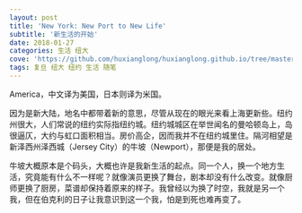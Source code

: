 ```yaml
---
layout: post
title: 'New York: New Port to New Life'
subtitle: '新生活的开始'
date: 2018-01-27
categories: 生活 纽大
cove: 'https://github.com/huxianglong/huxianglong.github.io/tree/master/assets/img/nyc.jpg'
tags: 复旦 纽大 纽约 生活 随笔 
---
```


America，中文译为美国，日本则译为米国。

因为是新大陆，地名中都带着新的意思，尽管从现在的眼光来看上海更新些。纽约州很大，人们常说的纽约实际指纽约城。纽约城城区在举世闻名的曼哈顿岛上，岛很逼仄，大约与虹口面积相当。房价高企，因而我并不在纽约城里住。隔河相望是新泽西州泽西城（Jersey City）的牛坡（Newport），那便是我的居处。

牛坡大概原本是个码头，大概也许是我新生活的起点。同一个人，换一个地方生活，究竟能有什么不一样呢？就像演员更换了舞台，剧本却没有什么改变。就像厨师更换了厨房，菜谱却保持着原来的样子。我曾经以为换了时空，我就是另一个我，但在伯克利的日子让我意识到这一个我，怕是到死也难再变了。


